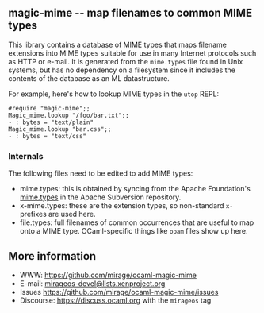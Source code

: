 ## magic-mime -- map filenames to common MIME types

This library contains a database of MIME types that maps filename extensions
into MIME types suitable for use in many Internet protocols such as HTTP or
e-mail.  It is generated from the `mime.types` file found in Unix systems, but
has no dependency on a filesystem since it includes the contents of the
database as an ML datastructure.

For example, here's how to lookup MIME types in the `utop` REPL:

    #require "magic-mime";;
    Magic_mime.lookup "/foo/bar.txt";;
    - : bytes = "text/plain"
    Magic_mime.lookup "bar.css";;
    - : bytes = "text/css"

### Internals

The following files need to be edited to add MIME types:

- mime.types: this is obtained by syncing from the Apache Foundation's
  [mime.types](https://svn.apache.org/repos/asf/httpd/httpd/trunk/docs/conf/mime.types)
  in the Apache Subversion repository.
- x-mime.types: these are the extension types, so non-standard `x-` prefixes are used here.
- file.types: full filenames of common occurrences that are useful to map onto a MIME type.
  OCaml-specific things like `opam` files show up here.

## More information

* WWW: <https://github.com/mirage/ocaml-magic-mime>
* E-mail: <mirageos-devel@lists.xenproject.org>
* Issues <https://github.com/mirage/ocaml-magic-mime/issues>
* Discourse: <https://discuss.ocaml.org> with the `mirageos` tag
